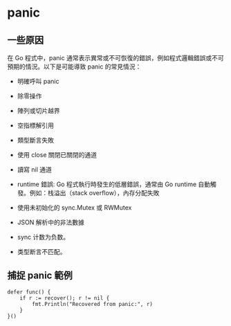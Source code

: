 # panic

## 一些原因

在 Go 程式中，panic 通常表示異常或不可恢復的錯誤，例如程式邏輯錯誤或不可預期的情況。以下是可能導致 panic 的常見情況：

+ 明確呼叫 panic

+ 除零操作

+ 陣列或切片越界

+ 空指標解引用

+ 類型斷言失敗

+ 使用 close 關閉已關閉的通道

+ 讀寫 nil 通道

+ runtime 錯誤: Go 程式執行時發生的低層錯誤，通常由 Go runtime 自動觸發。例如：栈溢出（stack overflow），內存分配失敗

+ 使用未初始化的 sync.Mutex 或 RWMutex

+ JSON 解析中的非法數據

+ sync 计数为负数。

+ 类型断言不匹配。

## 捕捉 panic 範例

```
defer func() {
    if r := recover(); r != nil {
        fmt.Println("Recovered from panic:", r)
    }
}()
```